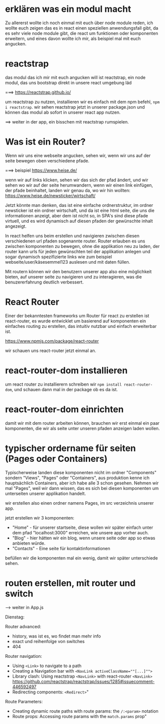 # erklären was ein modul macht

Zu allererst wollte ich noch einmal mit euch über node module reden, ich wollte euch zeigen das es in react einen speziellen anwendungsfall gibt, da es sehr viele node module gibt, die react um funktionen oder komponenten erweitern, und eines davon wollte ich mir, als beispiel mal mit euch angucken.

# reactstrap
das modul das ich mir mit euch angucken will ist reactstrap, ein node modul, das uns bootstrap direkt in unsere react umgebung läd

===> https://reactstrap.github.io/

um reactstrap zu nutzen, installieren wir es einfach mit dem npm befehl, `npm i reactstrap`. wir sehen reactstrap jetzt in unserer package.json und können das modul ab sofort in unserer react app nutzen.

==> weiter in der app, ein bisschen mit reactstrap rumspielen.

# Was ist ein Router?

Wenn wir uns eine webseite angucken, sehen wir, wenn wir uns auf der seite bewegen oben verschiedene pfade.

===> beispiel https://www.heise.de/

wenn wir auf links klicken, sehen wir das sich der pfad ändert, und wir sehen wo wir auf der seite herumwandern, wenn wir einen link einfügen, der pfade beinhaltet, landen wir genau da, wo wir hin wollten: https://www.heise.de/newsticker/wirtschaft/

Jetzt könnte man denken, das ist eine einfache ordnerstruktur, im ordner newsticker ist ein ordner wirtschaft, und da ist eine html seite, die uns die informationen anzeigt, aber dem ist nicht so, in SPA's sind diese pfade virtuell, und es wird dynamisch auf diesen pfaden der gewünschte inhalt angezeigt.

In react helfen uns beim erstellen und navigieren zwischen diesen verschiedenen url pfaden sogenannte router. Router erlauben es uns zwischen komponenten zu bewegen, ohne die applikation neu zu laden, der router kann urls für jeden gewünschten teil der applikation anlegen und sogar dynamisch spezifizierte links wie zum beispiel webseite/user/käsesemmel123 auslesen und mit daten füllen.

Mit routern können wir den benutzern unserer app also eine möglichkeit bieten, auf unserer seite zu navigieren und zu interagieren, was die benuzererfahrung deutlich verbessert.

# React Router
Einer der bekanntesten frameworks um Router für react zu erstellen ist react-router, es wurde entwicklet um basierend auf komponenten ein einfaches routing zu erstellen, das intuitiv nutzbar und einfach erweiterbar ist.

https://www.npmjs.com/package/react-router

wir schauen uns react-router jetzt einmal an.

# react-router-dom installieren
um react router zu installierern schreiben wir `npm install react-router-dom`, und schauen dann mal in der package ob es da ist.

# react-router-dom einrichten
damit wir mit dem router arbeiten können, brauchen wir erst einmal ein paar komponenten, die wir als seite unter unseren pfaden anzeigen laden wollen.

# typischer ordername für seiten (Pages oder Containers)
Typischerweise landen diese komponenten nicht im ordner "Components" sondern "Views", "Pages" oder "Containers", aus produktion kenne ich hauptsächlich Containers, aber ich habe alle 3 schon gesehen. Nehmen wir mal "Pages", weil wir dann wissen, das es sich bei diesen komponenten um unterseiten unserer applikation handelt.

wir erstellen also einen ordner namens Pages, im src verzeichnis unserer app.

jetzt erstellen wir 3 komponenten:
- "Home" - für unserer startseite, diese wollen wir später einfach unter dem pfad "localhost:3000" erreichen, wie unsere app vorher auch.
- "Blog" - hier hätten wir ein blog, wenn unsere seite oder app so etwas anbieten würde.
- "Contacts" - Eine seite für kontaktinformationen

befüllen wir die komponenten mal ein wenig, damit wir später unterschiede sehen.

# routen erstellen, mit router und switch 

--> weiter in App.js






Dienstag:

Router advanced:
- history, was ist es, wo findet man mehr info
- exact und reihenfolge von switches
- 404

Router navigation:
- Using `<Link>` to navigate to a path
- Creating a Navigation bar with `<NavLink activeClassName=""[...]"">`
- Library clash: Using reactstrap `<NavLink>` with react-router `<NavLink>`
  https://github.com/reactstrap/reactstrap/issues/1285#issuecomment-446592497
- Redirecting components: `<Redirect>`"

Route Parameters:
- Creating dynamic route paths with route params: the `/:<param>` notation
- Route props: Accessing route params with the `match.params` prop"